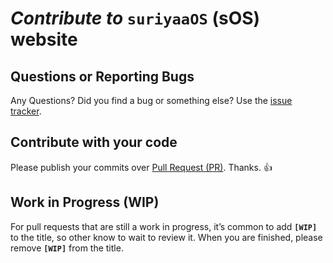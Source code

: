 # *Contribute to* **`suriyaaOS` (sOS) website**

## Questions or Reporting Bugs
Any Questions? Did you find a bug or something else? Use the [issue tracker](https://github.com/suriyaaOS/suriyaaos.github.io/issues).


## Contribute with your code
Please publish your commits over [Pull Request (PR)](https://github.com/suriyaaOS/suriyaaos.github.io/pulls). Thanks. :+1:

## Work in Progress (WIP)
For pull requests that are still a work in progress, it’s common to add **`[WIP]`** to the title,
so other know to wait to review it. When you are finished, please remove **`[WIP]`** from the title.
